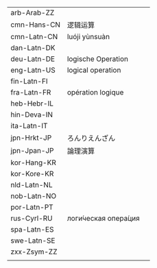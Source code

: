 | | | |
|-|-|-|
| arb-Arab-ZZ |  |  |
| cmn-Hans-CN | 逻辑运算 |  |
| cmn-Latn-CN | luóji yùnsuàn |  |
| dan-Latn-DK |  |  |
| deu-Latn-DE | logische Operation |  |
| eng-Latn-US | logical operation |  |
| fin-Latn-FI |  |  |
| fra-Latn-FR | opération logique |  |
| heb-Hebr-IL |  |  |
| hin-Deva-IN |  |  |
| ita-Latn-IT |  |  |
| jpn-Hrkt-JP | ろんりえんざん |  |
| jpn-Jpan-JP | 論理演算 |  |
| kor-Hang-KR |  |  |
| kor-Kore-KR |  |  |
| nld-Latn-NL |  |  |
| nob-Latn-NO |  |  |
| por-Latn-PT |  |  |
| rus-Cyrl-RU | логи́ческая опера́ция |  |
| spa-Latn-ES |  |  |
| swe-Latn-SE |  |  |
| zxx-Zsym-ZZ |  |  |
|  |  |  |
